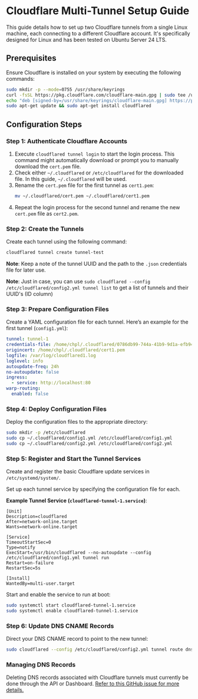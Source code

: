 # Cloudflare Multi-Tunnel Setup Guide

This guide details how to set up two Cloudflare tunnels from a single Linux machine, each connecting to a different Cloudflare account. It's specifically designed for Linux and has been tested on Ubuntu Server 24 LTS.

## Prerequisites
Ensure Cloudflare is installed on your system by executing the following commands:

```bash
sudo mkdir -p --mode=0755 /usr/share/keyrings
curl -fsSL https://pkg.cloudflare.com/cloudflare-main.gpg | sudo tee /usr/share/keyrings/cloudflare-main.gpg >/dev/null
echo "deb [signed-by=/usr/share/keyrings/cloudflare-main.gpg] https://pkg.cloudflare.com/cloudflared $(lsb_release -cs) main" | sudo tee /etc/apt/sources.list.d/cloudflared.list
sudo apt-get update && sudo apt-get install cloudflared
```

## Configuration Steps

### Step 1: Authenticate Cloudflare Accounts
1. Execute `cloudflared tunnel login` to start the login process. This command might automatically download or prompt you to manually download the `cert.pem` file.
2. Check either `~/.cloudflared` or `/etc/cloudflared` for the downloaded file. In this guide, `~/.cloudflared` will be used.
3. Rename the `cert.pem` file for the first tunnel as `cert1.pem`:
    ```bash
    mv ~/.cloudflared/cert.pem ~/.cloudflared/cert1.pem
    ```
4. Repeat the login process for the second tunnel and rename the new `cert.pem` file as `cert2.pem`.

### Step 2: Create the Tunnels
Create each tunnel using the following command:
```bash
cloudflared tunnel create tunnel-test
```
**Note**: Keep a note of the tunnel UUID and the path to the `.json` credentials file for later use.

**Note**: Just in case, you can use `sudo cloudflared --config /etc/cloudflared/config2.yml tunnel list` to get a list of tunnels and their UUID's (ID column)

### Step 3: Prepare Configuration Files
Create a YAML configuration file for each tunnel. Here’s an example for the first tunnel (`config1.yml`):

```yml
tunnel: tunnel-1
credentials-file: /home/chpl/.cloudflared/0786db99-744a-41b9-9d1a-efb949256b70.json
origincert: /home/chpl/.cloudflared/cert1.pem
logfile: /var/log/cloudflared1.log
loglevel: info
autoupdate-freq: 24h
no-autoupdate: false
ingress:
  - service: http://localhost:80
warp-routing:
  enabled: false
```

### Step 4: Deploy Configuration Files
Deploy the configuration files to the appropriate directory:
```bash
sudo mkdir -p /etc/cloudflared
sudo cp ~/.cloudflared/config1.yml /etc/cloudflared/config1.yml
sudo cp ~/.cloudflared/config2.yml /etc/cloudflared/config2.yml
```

### Step 5: Register and Start the Tunnel Services

Create and register the basic Cloudflare update services in `/etc/systemd/system/`.

Set up each tunnel service by specifying the configuration file for each.

**Example Tunnel Service (`cloudflared-tunnel-1.service`)**:
```plaintext
[Unit]
Description=cloudflared
After=network-online.target
Wants=network-online.target

[Service]
TimeoutStartSec=0
Type=notify
ExecStart=/usr/bin/cloudflared --no-autoupdate --config /etc/cloudflared/config1.yml tunnel run
Restart=on-failure
RestartSec=5s

[Install]
WantedBy=multi-user.target
```

Start and enable the service to run at boot:
```bash
sudo systemctl start cloudflared-tunnel-1.service
sudo systemctl enable cloudflared-tunnel-1.service
```

### Step 6: Update DNS CNAME Records
Direct your DNS CNAME record to point to the new tunnel:
```bash
sudo cloudflared --config /etc/cloudflared/config2.yml tunnel route dns tunnel-1 devansh.jkcart.com
```

### Managing DNS Records
Deleting DNS records associated with Cloudflare tunnels must currently be done through the API or Dashboard. [Refer to this GitHub issue for more details.](https://github.com/cloudflare/cloudflared/issues/328)
